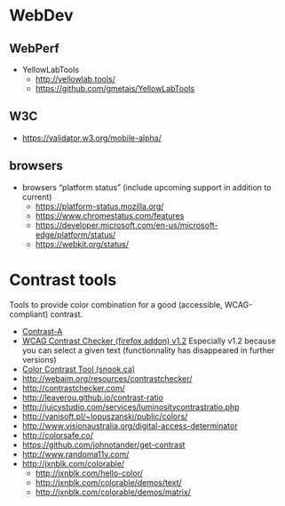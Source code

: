 # WebDev

## WebPerf

* YellowLabTools
  * http://yellowlab.tools/
  * https://github.com/gmetais/YellowLabTools

## W3C
* https://validator.w3.org/mobile-alpha/

## browsers

* browsers “platform status” (include upcoming support in addition to current)
  * https://platform-status.mozilla.org/
  * https://www.chromestatus.com/features
  * https://developer.microsoft.com/en-us/microsoft-edge/platform/status/
  * https://webkit.org/status/

# Contrast tools

Tools to provide color combination for a good (accessible, WCAG-compliant) contrast.

* [Contrast-A](http://www.dasplankton.de/ContrastA/)
* [WCAG Contrast Checker (firefox addon) v1.2](https://addons.mozilla.org/fr/firefox/addon/wcag-contrast-checker/versions/?page=1#version-1.2) Especially v1.2 because you can select a given text (functionnality has disappeared in further versions)
* [Color Contrast Tool (snook.ca)](http://snook.ca/technical/colour_contrast/colour.html)
* http://webaim.org/resources/contrastchecker/
* http://contrastchecker.com/
* http://leaverou.github.io/contrast-ratio
* http://juicystudio.com/services/luminositycontrastratio.php
* http://vanisoft.pl/~lopuszanski/public/colors/
* http://www.visionaustralia.org/digital-access-determinator
* http://colorsafe.co/
* https://github.com/johnotander/get-contrast
* http://www.randoma11y.com/
* http://jxnblk.com/colorable/
  * http://jxnblk.com/hello-color/
  * http://jxnblk.com/colorable/demos/text/
  * http://jxnblk.com/colorable/demos/matrix/

